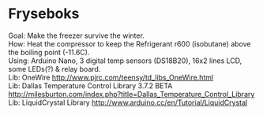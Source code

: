 # Fryseboks
Goal:   Make the freezer survive the winter.<br>
How:    Heat the compressor to keep the Refrigerant r600 (isobutane) above the boiling point (-11.6C).<br>
Using:  Arduino Nano, 3 digital temp sensors (DS18B20), 16x2 lines LCD, some LEDs(?) & relay board.<br>
Lib:    OneWire http://www.pjrc.com/teensy/td_libs_OneWire.html<br>
Lib:    Dallas Temperature Control Library 3.7.2 BETA http://milesburton.com/index.php?title=Dallas_Temperature_Control_Library<br>
Lib:    LiquidCrystal Library http://www.arduino.cc/en/Tutorial/LiquidCrystal<br>
